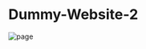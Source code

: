 # Dummy-Website-2
![page](https://user-images.githubusercontent.com/77136120/229290159-60df6094-db01-4375-8850-2b9f590d3ef1.png)
